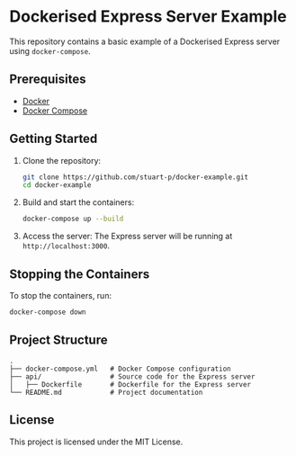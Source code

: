 # Dockerised Express Server Example

This repository contains a basic example of a Dockerised Express server using `docker-compose`.

## Prerequisites

- [Docker](https://www.docker.com/)
- [Docker Compose](https://docs.docker.com/compose/)

## Getting Started

1. Clone the repository:

   ```bash
   git clone https://github.com/stuart-p/docker-example.git
   cd docker-example
   ```

2. Build and start the containers:

   ```bash
   docker-compose up --build
   ```

3. Access the server:
   The Express server will be running at `http://localhost:3000`.

## Stopping the Containers

To stop the containers, run:

```bash
docker-compose down
```

## Project Structure

```
.
├── docker-compose.yml   # Docker Compose configuration
├── api/                 # Source code for the Express server
│   ├── Dockerfile       # Dockerfile for the Express server
└── README.md            # Project documentation
```

## License

This project is licensed under the MIT License.
